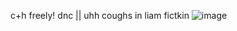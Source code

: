 c+h freely! dnc || uhh
coughs in liam fictkin
![image](https://github.com/user-attachments/assets/eede587c-a40b-4aaf-bb61-f21ef7eb8ccc)
